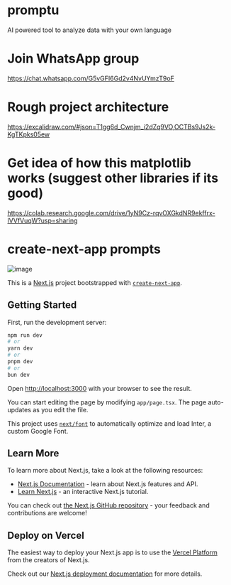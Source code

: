 # promptu
AI powered tool to analyze data with your own language 

# Join WhatsApp group
https://chat.whatsapp.com/G5vGFI6Gd2v4NvUYmzT9oF

# Rough project architecture 
https://excalidraw.com/#json=T1gg6d_Cwnjm_i2dZq9VO,OCTBs9Js2k-KgTKpks05ew

# Get idea of how this matplotlib works (suggest other libraries if its good)
https://colab.research.google.com/drive/1yN9Cz-rqvOXGkdNR9ekffrx-lVVfVuqW?usp=sharing

# create-next-app prompts
![image](https://github.com/Vaibhav234k/promptu/assets/114278562/3d4e0b61-d295-4405-9aea-fb71baf28a19)

This is a [Next.js](https://nextjs.org/) project bootstrapped with [`create-next-app`](https://github.com/vercel/next.js/tree/canary/packages/create-next-app).

## Getting Started

First, run the development server:

```bash
npm run dev
# or
yarn dev
# or
pnpm dev
# or
bun dev
```

Open [http://localhost:3000](http://localhost:3000) with your browser to see the result.

You can start editing the page by modifying `app/page.tsx`. The page auto-updates as you edit the file.

This project uses [`next/font`](https://nextjs.org/docs/basic-features/font-optimization) to automatically optimize and load Inter, a custom Google Font.

## Learn More

To learn more about Next.js, take a look at the following resources:

- [Next.js Documentation](https://nextjs.org/docs) - learn about Next.js features and API.
- [Learn Next.js](https://nextjs.org/learn) - an interactive Next.js tutorial.

You can check out [the Next.js GitHub repository](https://github.com/vercel/next.js/) - your feedback and contributions are welcome!

## Deploy on Vercel

The easiest way to deploy your Next.js app is to use the [Vercel Platform](https://vercel.com/new?utm_medium=default-template&filter=next.js&utm_source=create-next-app&utm_campaign=create-next-app-readme) from the creators of Next.js.

Check out our [Next.js deployment documentation](https://nextjs.org/docs/deployment) for more details.
